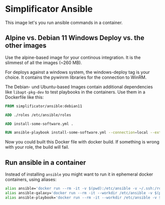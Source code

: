 # Simplificator Ansible
This image let's you run ansible commands in a container.

## Alpine vs. Debian 11 Windows Deploy vs. the other images
Use the alpine-based image for your continous integration. It is the slimmest of all the images (~260 MB).

For deploys against a windows system, the windows-deploy tag is your choice. It contains the pywinrm libraries for the connection to WinRM.

The Debian- und Ubuntu-based Images contain additional dependencies like `libapt-pkg-dev` to test playbooks in the containers. Use them in a Dockerfile like this:

~~~~Dockerfile
FROM simplificator/ansible:debian11

ADD ./roles /etc/ansible/roles

ADD install-some-software.yml .

RUN ansible-playbook install-some-software.yml --connection=local --extra-vars "target_hosts=localhost"
~~~~

Now you could built this Docker file with docker build. If something is wrong with your role, the build will fail.

## Run ansible in a container

Instead of installing `ansible` you might want to run it in ephemeral docker containers, using aliases:

```bash
alias ansible='docker run --rm -it -v $(pwd):/etc/ansible -v ~/.ssh:/root/.ssh simplificator/ansible ansible'
alias ansible-galaxy='docker run --rm -it --workdir /etc/ansible -v $(pwd):/etc/ansible -v ~/.ssh:/root/.ssh simplificator/ansible ansible-galaxy'
alias ansible-playbook='docker run --rm -it --workdir /etc/ansible -v $(pwd):/etc/ansible -v ~/.ssh/kickstart:/root/.ssh/id_rsa simplificator/ansible ansible-playbook'
```
